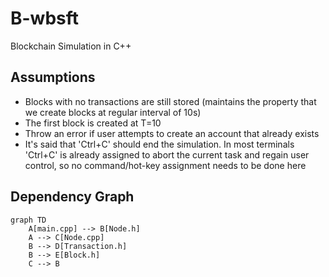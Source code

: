 # B-wbsft
Blockchain Simulation in C++


## Assumptions
- Blocks with no transactions are still stored (maintains the property that we create blocks at regular interval of 10s)
- The first block is created at T=10
- Throw an error if user attempts to create an account that already exists
- It's said that 'Ctrl+C' should end the simulation. In most terminals 'Ctrl+C' is already assigned to abort the current task and regain user control, so no command/hot-key assignment needs to be done here

## Dependency Graph
```mermaid
graph TD
    A[main.cpp] --> B[Node.h]
    A --> C[Node.cpp]
    B --> D[Transaction.h]
    B --> E[Block.h]
    C --> B

